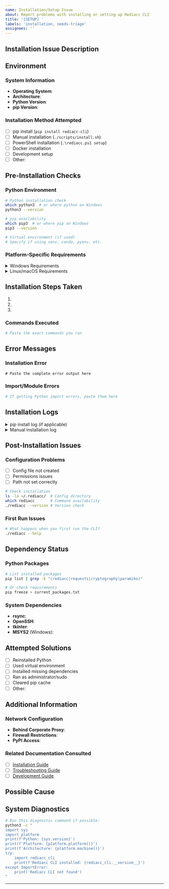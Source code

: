 ```yaml
---
name: Installation/Setup Issue
about: Report problems with installing or setting up Rediacc CLI
title: '[SETUP] '
labels: 'installation, needs-triage'
assignees: ''
---
```


## Installation Issue Description
<!-- Describe the installation or setup problem you're experiencing -->

## Environment

### System Information
- **Operating System**: <!-- e.g., Ubuntu 22.04, macOS 14.0, Windows 11 -->
- **Architecture**: <!-- x86_64, arm64, etc. -->
- **Python Version**: <!-- Run: python --version or python3 --version -->
- **pip Version**: <!-- Run: pip --version -->

### Installation Method Attempted
<!-- Check the method you tried -->
- [ ] pip install (`pip install rediacc-cli`)
- [ ] Manual installation (`./scripts/install.sh`)
- [ ] PowerShell installation (`.\rediacc.ps1 setup`)
- [ ] Docker installation
- [ ] Development setup
- [ ] Other: <!-- Specify -->

## Pre-Installation Checks

### Python Environment
```bash
# Python installation check
which python3  # or where python on Windows
python3 --version

# pip availability
which pip3  # or where pip on Windows
pip3 --version

# Virtual environment (if used)
# Specify if using venv, conda, pyenv, etc.
```

### Platform-Specific Requirements

<details>
<summary>Windows Requirements</summary>

- [ ] Python 3.8+ installed
- [ ] MSYS2 installed (for rsync support)
- [ ] PowerShell 5.0+ available
- [ ] Administrator privileges (if needed)

```powershell
# Check PowerShell version
$PSVersionTable.PSVersion

# Check if MSYS2 is installed
Test-Path "C:\msys64"

# Check if rsync is available (in MSYS2)
C:\msys64\usr\bin\bash.exe -c "rsync --version"
```

</details>

<details>
<summary>Linux/macOS Requirements</summary>

- [ ] Python 3.8+ installed
- [ ] rsync installed
- [ ] OpenSSH client installed
- [ ] tkinter (for GUI) - optional

```bash
# Check dependencies
rsync --version
ssh -V
python3 -c "import tkinter" 2>/dev/null && echo "tkinter available" || echo "tkinter not found"
```

</details>

## Installation Steps Taken
<!-- List the exact steps you followed -->

1. <!-- Step 1 -->
2. <!-- Step 2 -->
3. <!-- Step 3 -->

### Commands Executed
```bash
# Paste the exact commands you ran
```

## Error Messages

### Installation Error
```
# Paste the complete error output here
```

### Import/Module Errors
```python
# If getting Python import errors, paste them here
```

## Installation Logs

<details>
<summary>pip install log (if applicable)</summary>

```
# Run with: pip install --verbose rediacc-cli
# Paste output here
```

</details>

<details>
<summary>Manual installation log</summary>

```
# Paste install.sh or setup script output
```

</details>

## Post-Installation Issues

### Configuration Problems
- [ ] Config file not created
- [ ] Permissions issues
- [ ] Path not set correctly

```bash
# Check installation
ls -la ~/.rediacc/  # Config directory
which rediacc       # Command availability
./rediacc --version # Version check
```

### First Run Issues
```bash
# What happens when you first run the CLI?
./rediacc --help
```

## Dependency Status

### Python Packages
```bash
# List installed packages
pip list | grep -E "(rediacc|requests|cryptography|paramiko)"

# Or check requirements
pip freeze > current_packages.txt
```

### System Dependencies
- **rsync**: <!-- Installed/Not installed/Version -->
- **OpenSSH**: <!-- Installed/Not installed/Version -->
- **tkinter**: <!-- Available/Not available -->
- **MSYS2** (Windows): <!-- Installed/Not installed -->

## Attempted Solutions
<!-- What have you tried to resolve the issue? -->

- [ ] Reinstalled Python
- [ ] Used virtual environment
- [ ] Installed missing dependencies
- [ ] Ran as administrator/sudo
- [ ] Cleared pip cache
- [ ] Other: <!-- Specify -->

## Additional Information

### Network Configuration
- **Behind Corporate Proxy**: <!-- Yes/No -->
- **Firewall Restrictions**: <!-- Yes/No -->
- **PyPI Access**: <!-- Can you access pypi.org? -->

### Related Documentation Consulted
- [ ] [Installation Guide](docs/INSTALLATION.md)
- [ ] [Troubleshooting Guide](docs/guides/TROUBLESHOOTING.md)
- [ ] [Development Guide](docs/guides/DEVELOPMENT.md)

## Possible Cause
<!-- If you have any ideas about what might be causing the issue -->

## System Diagnostics
```bash
# Run this diagnostic command if possible:
python3 -c "
import sys
import platform
print(f'Python: {sys.version}')
print(f'Platform: {platform.platform()}')
print(f'Architecture: {platform.machine()}')
try:
    import rediacc_cli
    print(f'Rediacc CLI installed: {rediacc_cli.__version__}')
except ImportError:
    print('Rediacc CLI not found')
"
```

---
<!-- 
Before submitting:
1. Check the installation documentation thoroughly
2. Ensure you meet all system requirements
3. Try installation in a clean virtual environment
4. Remove any sensitive information from logs
-->